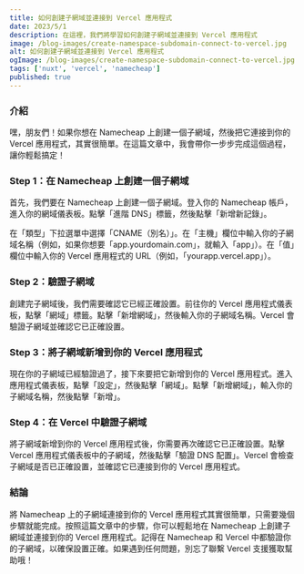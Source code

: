 ```yaml
---
title: 如何創建子網域並連接到 Vercel 應用程式
date: 2023/5/1
description: 在這裡，我們將學習如何創建子網域並連接到 Vercel 應用程式
image: /blog-images/create-namespace-subdomain-connect-to-vercel.jpg
alt: 如何創建子網域並連接到 Vercel 應用程式
ogImage: /blog-images/create-namespace-subdomain-connect-to-vercel.jpg
tags: ['nuxt', 'vercel', 'namecheap']
published: true
---
```


### 介紹

嘿，朋友們！如果你想在 Namecheap 上創建一個子網域，然後把它連接到你的 Vercel 應用程式，其實很簡單。在這篇文章中，我會帶你一步步完成這個過程，讓你輕鬆搞定！

### Step 1：在 Namecheap 上創建一個子網域

首先，我們要在 Namecheap 上創建一個子網域。登入你的 Namecheap 帳戶，進入你的網域儀表板。點擊「進階 DNS」標籤，然後點擊「新增新記錄」。

在「類型」下拉選單中選擇「CNAME（別名）」。在「主機」欄位中輸入你的子網域名稱（例如，如果你想要「app.yourdomain.com」，就輸入「app」）。在「值」欄位中輸入你的 Vercel 應用程式的 URL（例如，「yourapp.vercel.app」）。

### Step 2：驗證子網域

創建完子網域後，我們需要確認它已經正確設置。前往你的 Vercel 應用程式儀表板，點擊「網域」標籤。點擊「新增網域」，然後輸入你的子網域名稱。Vercel 會驗證子網域並確認它已正確設置。

### Step 3：將子網域新增到你的 Vercel 應用程式

現在你的子網域已經驗證過了，接下來要把它新增到你的 Vercel 應用程式。進入應用程式儀表板，點擊「設定」，然後點擊「網域」。點擊「新增網域」，輸入你的子網域名稱，然後點擊「新增」。

### Step 4：在 Vercel 中驗證子網域

將子網域新增到你的 Vercel 應用程式後，你需要再次確認它已正確設置。點擊 Vercel 應用程式儀表板中的子網域，然後點擊「驗證 DNS 配置」。Vercel 會檢查子網域是否已正確設置，並確認它已連接到你的 Vercel 應用程式。

### 結論

將 Namecheap 上的子網域連接到你的 Vercel 應用程式其實很簡單，只需要幾個步驟就能完成。按照這篇文章中的步驟，你可以輕鬆地在 Namecheap 上創建子網域並連接到你的 Vercel 應用程式。記得在 Namecheap 和 Vercel 中都驗證你的子網域，以確保設置正確。如果遇到任何問題，別忘了聯繫 Vercel 支援獲取幫助哦！
